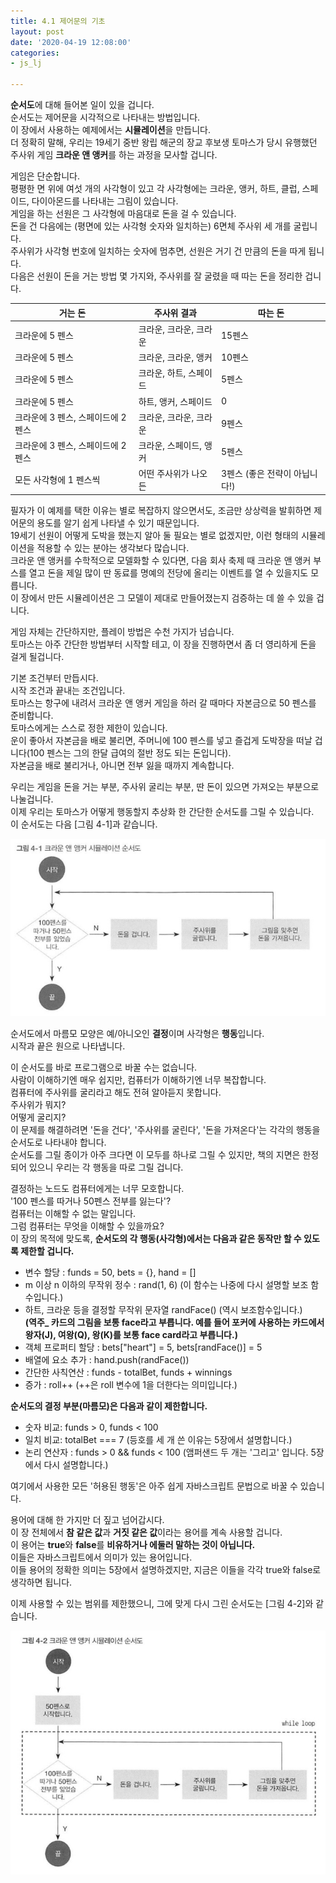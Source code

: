 ```yaml
---
title: 4.1 제어문의 기초
layout: post
date: '2020-04-19 12:08:00'
categories:
- js_lj

---
```


**순서도**에 대해 들어본 일이 있을 겁니다.  
순서도는 제어문을 시각적으로 나타내는 방법입니다.  
이 장에서 사용하는 예제에서는 **시뮬레이션**을 만듭니다.  
더 정확히 말해, 우리는 19세기 중반 왕립 해군의 장교 후보생 토마스가 당시 유행했던 주사위 게임 **크라운 앤 앵커**를 하는 과정을 모사할 겁니다.

게임은 단순합니다.  
평평한 면 위에 여섯 개의 사각형이 있고 각 사각형에는 크라운, 앵커, 하트, 클럽, 스페이드, 다이아몬드를 나타내는 그림이 있습니다.  
게임을 하는 선원은 그 사각형에 마음대로 돈을 걸 수 있습니다.  
돈을 건 다음에는 (평면에 있는 사각형 숫자와 일치하는) 6면체 주사위 세 개를 굴립니다.  
주사위가 사각형 번호에 일치하는 숫자에 멈추면, 선원은 거기 건 만큼의 돈을 따게 됩니다.  
다음은 선원이 돈을 거는 방법 몇 가지와, 주사위를 잘 굴렸을 때 따는 돈을 정리한 겁니다.

|거는 돈|주사위 결과|따는 돈|
|---------|---------------|---------|
| 크라운에 5 펜스 | 크라운, 크라운, 크라운 | 15펜스 |
| 크라운에 5 펜스 | 크라운, 크라운, 앵커 | 10펜스 |
| 크라운에 5 펜스 | 크라운, 하트, 스페이드 | 5펜스 |
| 크라운에 5 펜스 | 하트, 앵커, 스페이드 | 0 |
| 크라운에 3 펜스, 스페이드에 2펜스 | 크라운, 크라운, 크라운 | 9펜스 |
| 크라운에 3 펜스, 스페이드에 2펜스 | 크라운, 스페이드, 앵커 | 5펜스 |
| 모든 사각형에 1 펜스씩 | 어떤 주사위가 나오든 | 3펜스 (좋은 전략이 아닙니다!) |

필자가 이 예제를 택한 이유는 별로 복잡하지 않으면서도, 조금만 상상력을 발휘하면 제어문의 용도를 알기 쉽게 나타낼 수 있기 때문입니다.  
19세기 선원이 어떻게 도박을 했는지 알아 둘 필요는 별로 없겠지만, 이런 형태의 시뮬레이션을 적용할 수 있는 분야는 생각보다 많습니다.  
크라운 앤 앵커를 수학적으로 모델화할 수 있다면, 다음 회사 축제 때 크라운 앤 앵커 부스를 열고 돈을 제일 많이 딴 동료를 명예의 전당에 올리는 이벤트를 열 수 있을지도 모릅니다.  
이 장에서 만든 시뮬레이션은 그 모델이 제대로 만들어졌는지 검증하는 데 쓸 수 있을 겁니다.  

게임 자체는 간단하지만, 플레이 방법은 수천 가지가 넘습니다.  
토마스는 아주 간단한 방법부터 시작할 테고, 이 장을 진행하면서 좀 더 영리하게 돈을 걸게 될겁니다.

기본 조건부터 만듭시다.  
시작 조건과 끝내는 조건입니다.  
토마스는 항구에 내려서 크라운 앤 앵커 게임을 하러 갈 때마다 자본금으로 50 펜스를 준비합니다.  
토마스에게는 스스로 정한 제한이 있습니다.  
운이 좋아서 자본금을 배로 불리면, 주머니에 100 펜스를 넣고 즐겁게 도박장을 떠날 겁니다(100 펜스는 그의 한달 급여의 절반 정도 되는 돈입니다).  
자본금을 배로 불리거나, 아니면 전부 잃을 때까지 계속합니다.

우리는 게임을 돈을 거는 부분, 주사위 굴리는 부분, 딴 돈이 있으면 가져오는 부분으로 나눌겁니다.  
이제 우리는 토마스가 어떻게 행동할지 추상화 한 간단한 순서도를 그릴 수 있습니다.  
이 순서도는 다음 [그림 4-1]과 같습니다.

![순서도](/static/img/learningjs/image31.jpg)

순서도에서 마름모 모양은 예/아니오인 **결정**이며 사각형은 **행동**입니다.  
시작과 끝은 원으로 나타냅니다.

이 순서도를 바로 프로그램으로 바꿀 수는 없습니다.  
사람이 이해하기엔 매우 쉽지만, 컴퓨터가 이해하기엔 너무 복잡합니다.  
컴퓨터에 주사위를 굴리라고 해도 전혀 알아듣지 못합니다.  
주사위가 뭐지?  
어떻게 굴리지?  
이 문제를 해결하려면 '돈을 건다', '주사위를 굴린다', '돈을 가져온다'는 각각의 행동을 순서도로 나타내야 합니다.  
순서도를 그릴 종이가 아주 크다면 이 모두를 하나로 그릴 수 있지만, 책의 지면은 한정되어 있으니 우리는 각 행동을 따로 그릴 겁니다.

결정하는 노드도 컴퓨터에게는 너무 모호합니다.  
'100 펜스를 따거나 50펜스 전부를 잃는다'?  
컴퓨터는 이해할 수 없는 말입니다.  
그럼 컴퓨터는 무엇을 이해할 수 있을까요?  
이 장의 목적에 맞도록, **순서도의 각 행동(사각형)에서는 다음과 같은 동작만 할 수 있도록 제한할 겁니다.**

* 변수 할당 : funds = 50, bets = {}, hand = []
* m 이상 n 이하의 무작위 정수 : rand(1, 6) (이 함수는 나중에 다시 설명할 보조 함수입니다.)
* 하트, 크라운 등을 결정할 무작위 문자열 randFace() (역시 보조함수입니다.)  
**(역주_ 카드의 그림을 보통 face라고 부릅니다. 예를 들어 포커에 사용하는 카드에서 왕자(J), 여왕(Q), 왕(K)를 보통 face card라고 부릅니다.)**
* 객체 프로퍼티 할당 : bets["heart"] = 5, bets[randFace()] = 5
* 배열에 요소 추가 : hand.push(randFace())
* 간단한 사칙연산 : funds - totalBet, funds + winnings
* 증가 : roll++ (++은 roll 변수에 1을 더한다는 의미입니다.)

**순서도의 결정 부분(마름모)은 다음과 같이 제한합니다.**

* 숫자 비교: funds > 0, funds < 100
* 일치 비교: totalBet === 7 (등호를 세 개 쓴 이유는 5장에서 설명합니다.)
* 논리 연산자 : funds > 0 && funds < 100 (앰퍼샌드 두 개는 '그리고' 입니다. 5장에서 다시 설명합니다.)

여기에서 사용한 모든 '허용된 행동'은 아주 쉽게 자바스크립트 문법으로 바꿀 수 있습니다.

용어에 대해 한 가지만 더 짚고 넘어갑시다.  
이 장 전체에서 **참 같은 값**과 **거짓 같은 값**이라는 용어를 계속 사용할 겁니다.  
이 용어는 **true**와 **false**를 **비유하거나 에둘러 말하는 것이 아닙니다.**  
이들은 자바스크립트에서 의미가 있는 용어입니다.  
이들 용어의 정확한 의미는 5장에서 설명하겠지만, 지금은 이들을 각각 true와 false로 생각하면 됩니다.

이제 사용할 수 있는 범위를 제한했으니, 그에 맞게 다시 그린 순서도는 [그림 4-2]와 같습니다.

![순서도](/static/img/learningjs/image32.jpg)